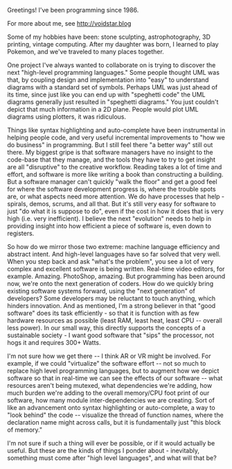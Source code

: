 Greetings!  I've been programming since 1986.

For more about me, see
http://voidstar.blog

Some of my hobbies have been: stone sculpting, astrophotography, 3D printing, vintage computing.  After my daughter was born, I learned to play Pokemon, and we've traveled to many places together.

One project I've always wanted to collaborate on is trying to discover the next "high-level programming languages."  Some people thought UML was that, by coupling design and implementation into "easy" to understand diagrams with a standard set of symbols.  Perhaps UML was just ahead of its time, since just like you can end up with "speghetti code" the UML diagrams generally just resulted in "speghetti diagrams."   You just couldn't depict that much information in a 2D plane.  People would plot UML diagrams using plotters, it was ridiculous.

Things like syntax highlighting and auto-complete have been instrumental in helping people code, and very useful incremental improvements to "how we do business" in programming.  But I still feel there "a better way" still out there.  My biggest gripe is that software managers have no insight to the code-base that they manage, and the tools they have to try to get insight are all "disruptive" to the creative workflow.  Reading takes a lot of time and effort, and software is more like writing a book than constructing a building.  But a software manager can't quickly "walk the floor" and get a good feel for where the software development progress is, where the trouble spots are, or what aspects need more attention.   We do have processes that help - spirals, demos, scrums, and all that.   But it's still very easy for software to just "do what it is suppose to do", even if the cost in how it does that is very high (i.e. very inefficient).   I believe the next "evolution" needs to help in providing insight into how efficient a piece of software is, even down to registers.

So how do we mirror those two extreme: machine language efficiency and abstract intent.  And high-level languages have so far solved that very well.  When you step back and ask "what's the problem", you see a lot of very complex and excellent software is being written.  Real-time video editors, for example.  Amazing.   PhotoShop, amazing.  But programming has been around now, we're onto the next generation of coders.  How do we quickly bring existing software systems forward, using the "next generation" of developers?  Some developers may be reluctant to touch anything, which hinders innovation.   And as mentioned, I'm a strong believer in that "good software" does its task efficiently - so that it is function with as few hardware resources as possible (least RAM, least heat, least CPU -- overall less power).  In our small way, this directly supports the concepts of a sustainable society - I want good software that "sips" the processor, not hogs it and requires 300+ Watts.

I'm not sure how we get there -- I think AR or VR might be involved.  For example, if we could "virtualize" the software effort -- not so much to replace high level programming languages, but to augment how we depict software so that in real-time we can see the effects of our software -- what resources aren't being mutexed, what dependencies we're adding, how much burden we're adding to the overall memory/CPU foot print of our software, how many module inter-dependencies we are creating.   Sort of like an advancement onto syntax highlighting or auto-complete, a way to "look behind" the code -- visualize the thread of function names, where the declaration name might across calls, but it is fundamentally just "this block of memory."

I'm not sure if such a thing will ever be possible, or if it would actually be useful.  But these are the kinds of things I ponder about - inevitably, something must come after "high level languages", and what will that be?

